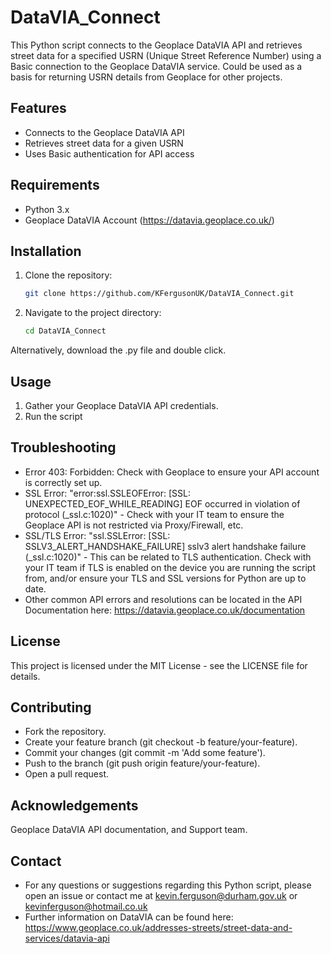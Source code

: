 # DataVIA_Connect

This Python script connects to the Geoplace DataVIA API and retrieves street data for a specified USRN (Unique Street Reference Number) using a Basic connection to the Geoplace DataVIA service.
Could be used as a basis for returning USRN details from Geoplace for other projects.

## Features

- Connects to the Geoplace DataVIA API
- Retrieves street data for a given USRN
- Uses Basic authentication for API access

## Requirements

- Python 3.x
- Geoplace DataVIA Account (https://datavia.geoplace.co.uk/)

## Installation

1. Clone the repository:
    ```bash
    git clone https://github.com/KFergusonUK/DataVIA_Connect.git
    ```
2. Navigate to the project directory:
    ```bash
    cd DataVIA_Connect
    ```
Alternatively, download the .py file and double click.

## Usage

1. Gather your Geoplace DataVIA API credentials.
2. Run the script

## Troubleshooting

- Error 403: Forbidden: Check with Geoplace to ensure your API account is correctly set up.
- SSL Error: "error:ssl.SSLEOFError: [SSL: UNEXPECTED_EOF_WHILE_READING] EOF occurred in violation of protocol (_ssl.c:1020)" - Check with your IT team to ensure the Geoplace API is not restricted via Proxy/Firewall, etc.
- SSL/TLS Error: "ssl.SSLError: [SSL: SSLV3_ALERT_HANDSHAKE_FAILURE] sslv3 alert handshake failure (_ssl.c:1020)" - This can be related to TLS authentication. Check with your IT team if TLS is enabled on the device you are running the script from, and/or ensure your TLS and SSL versions for Python are up to date.
- Other common API errors and resolutions can be located in the API Documentation here: https://datavia.geoplace.co.uk/documentation

## License
This project is licensed under the MIT License - see the LICENSE file for details.

## Contributing
- Fork the repository.
- Create your feature branch (git checkout -b feature/your-feature).
- Commit your changes (git commit -m 'Add some feature').
- Push to the branch (git push origin feature/your-feature).
- Open a pull request.

## Acknowledgements
Geoplace DataVIA API documentation, and Support team.

## Contact
- For any questions or suggestions regarding this Python script, please open an issue or contact me at kevin.ferguson@durham.gov.uk or kevinferguson@hotmail.co.uk
- Further information on DataVIA can be found here: https://www.geoplace.co.uk/addresses-streets/street-data-and-services/datavia-api
